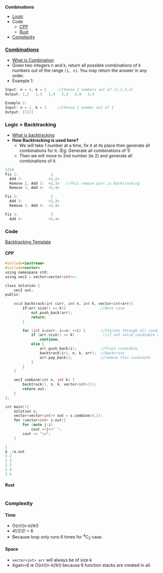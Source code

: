 **Combinations**
- [Logic](#l)
- Code
  - [CPP](#cpp)
  - [Rust](#rs)
- [Complexity](#c)

### [Combinations](https://leetcode.com/problems/combinations/)
- [What is Combination](/DS_Questions/Questions/Permutation_Combination)
- Given two integers n and k, return all possible combinations of k numbers out of the range `[1, n]`. You may return the answer in any order.
- Example 1:
```c
Input: n = 4, k = 2     //Choose 2 numbers out of (1,2,3,4)
Output: 1,2   1,3   1,4   2,3   2,4   3,4

Example 2:
Input: n = 1, k = 1     //Choose 1 number out of 1
Output: [[1]]
```

<a name=l></a>
### Logic = Backtracking
- [What is backtracking](/DS_Questions/Algorithms/Backtracking/)
- **How Backtracking is used here?**
  - We will take 1 number at a time, fix it at its place then generate all combinations for it. (Eg: Generate all combinations of 1)
  - Then we will move to 2nd number (ie 2) and generate all combinations of it.
```c
1234
Fix 1:               1
  Add 2:            <1,2>
  Remove 2, Add 3:  <1,3>   //This remove part is Backtracking
  Remove 3, Add 4:  <1,4>

Fix 2:               2
  Add 3:            <1,3>
  Remove 3, Add 4:  <1,4>

Fix 3:               3
  Add 4:            <1,4>
```

### Code
[Backtracking Template](/DS_Questions/Algorithms/Backtracking#tem)
<a name=cpp></a>
#### CPP
```c
#include<iostream>
#include<vector>
using namespace std;
using vecI = vector<vector<int>>;

class Solution {
    vecI out;
public:
    
    void backtrack(int curr, int n, int k, vector<int>arr){
        if(arr.size() == k){                //Base case
            out.push_back(arr);
            return;
        }

        for (int i=curr; i<=n; ++i) {       //Iterate through all candidates
            if (arr.size() >= k)             //if not valid candidate continue
                continue;
            else {                          
                arr.push_back(i);           //Place candidate
                backtrack(i+1, n, k, arr);  //Backtrack
                arr.pop_back();             //remove this candidate
            }
        }
    }

    vecI combine(int n, int k) {
        backtrack(1, n, k, vector<int>());
        return out;
    }
};

int main(){
    Solution s;
    vector<vector<int>> out = s.combine(4,2);
    for (vector<int> i:out){
        for (auto j:i)
            cout <<j<<" ";
        cout << "\n";
    }

}
$ ./a.out
1 2
1 3
2 3
2 4
3 4
```
<a name=rs></a>
#### Rust
```rs
```

<a name=c></a>
### Complexity
#### Time
- O(n!/(n-k)!k!)
- 4!/2!2! = 6
- Because loop only runs 6 times for <sup>4</sup>C<sub>2</sub> case.
#### Space
- `vector<int> arr` will always be of size k
- Again=6 ie O(n!/(n-k)!k!) because 6 function stacks are created in all.
